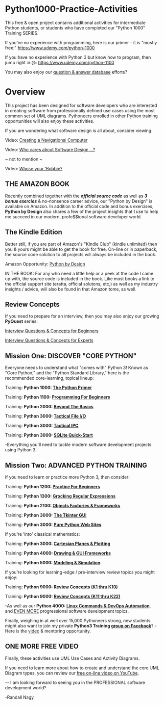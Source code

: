 # Python1000-Practice-Activities
This free & open project contains additional activities for intermediate Python students, or students who have completed our "Python 1000" Training SERIES. 

If you've no experience with programming, here is our primer - it is "mostly free:" https://www.udemy.com/python-1000

If you have no experience with Python 3 but know how to program, then jump right in @: https://www.udemy.com/python-1100

You may also enjoy our [question & answer database](https://github.com/Python3-Training/DatMan/tree/master/QuestJSOB) efforts? 

# Overview
This project has been designed for software developers who are interested in creating software from professionally defined use cases using the most common set of UML diagrams. Pythoneers enrolled in other Python training opportunities will also enjoy these activities.

If you are wondering what software design is all about, consider viewing: 

Video: [Creating a Navigational Computer](https://www.youtube.com/watch?v=X3-s38YFQwM)

Video: [Who cares about Software Design ...?](https://www.youtube.com/watch?v=LYqlOAhhj9E)

~ not to mention ~

Video: [Whose your 'Bobbie?](https://www.youtube.com/watch?v=nXrSMSQAwWM)


THE AMAZON BOOK
--------
Recently combined together with the ***official source code*** as well as ***3 bonus exercies*** & no-nonsence career advice, our "Python by Design" is available on Amazon. In addition to the official code and bonus exercises, **Python by Design** also shares a few of the project insights that I use to help me succeed in our modern, profe$$ional software developer world.

The Kindle Edition
-----
Better still, if you are part of Amazon's "Kindle Club" (kindle unlimited) then you & yours might be able to get the book for free. On-line or in paperback, the source code solution to all projects will always be included in the book.

Amazon Opportunity: [Python by Design](https://www.amazon.com/dp/B08HJBD98J)

IN THE BOOK: For any who need a little help or a peek at the code I came up with, the source code is included in the book. Like most books a link to the official support site (eratta, official solutons, etc,) as well as my industry insights / advice, will also be found in that Amazon tome, as well.

Review Concepts
-----
If you need to prepare for an interview, then you may also enjoy our growing **PyQuest** series:

[Interview Questions &amp; Concepts for Beginners](https://www.amazon.com/gp/product/B08NYZ99PS)

[Interview Questions &amp; Concepts for Experts](https://www.amazon.com/gp/product/B08P7JYG1R)


Mission One: DISCOVER "CORE PYTHON"
--------
Everyone needs to understand what "comes with" Python 3! Known as "Core Python," and the "Python Standard Library," here is the recommended core-learning, topical lineup:

Training: **Python 1000: [The Python Primer](https://www.udemy.com/course/python-1000)**

Training: **Python 1100: [Programming For Beginners](https://www.udemy.com/course/python-1100)**

Training: **Python 2000: [Beyond The Basics](https://www.udemy.com/course/python-2000-beyond-the-basics)**

Training: **Python 3000: [Tactical File I/O](https://www.udemy.com/course/python-3000-tactical-file-io)**

Training: **Python 3000: [Tactical IPC](https://www.udemy.com/course/python-3000-tactical-ipc)**

Training: **Python 3000: [SQLite Quick-Start](https://www.udemy.com/course/python-3000-tactical-sql-quick-start)**

-Everything you'll need to tackle modern software development projects using Python 3.


Mission Two: ADVANCED PYTHON TRAINING
-----
If you need to learn or practice more Python 3, then consider:

Training: **Python 1200: [Practice For Beginners](https://www.udemy.com/course/python-1200)**

Training: **Python 1300: [Grocking Regular Expressions](https://www.udemy.com/course/python-1300)**

Training: **Python 2100: [Objects Factories & Frameworks](https://www.udemy.com/python-2100-objects-factories-frameworks)**

Training: **Python 3000: [The Tkinter GUI](https://www.udemy.com/course/python-3000-tkinter)**

Training: **Python 3000: [Pure Python Web Sites](https://www.udemy.com/course/webdev-3000)**

If you're 'into' classical mathematics:

Training: **Python 3000: [Cartesian Planes & Plotting](https://www.udemy.com/course/introduction-to-turtle-graphics)**

Training: **Python 4000: [Drawing & GUI Frameworks](https://www.udemy.com/course/more-turtle-graphics)**

Training: **Python 5000: [Modeling & Simulation](https://www.udemy.com/course/turtle-graphics-modeling-simulation)**

If you're looking for learning-edge / pre-interview review topics you might enjoy:

Training: **Python 9000: [Review Concepts (K1 thru K10)](https://www.udemy.com/course/python-interview-questions)**

Training: **Python 9000: [Review Concepts (K11 thru K22)](https://www.udemy.com/course/nagys-python-review-k11-k22)**

-As well as our **Python 4000: [Linux Commands & DevOps Automation](https://www.udemy.com/course/python-4000-gnu-devops)**, and [EVEN MORE](https://www.udemy.com/user/randallnagy2/) progressional software development topics.

Finally, weighing in at well over 15,000 Pythoneers strong, new students might also want to join my private **Python3 Training [group on Facebook](https://www.facebook.com/groups/Python3Training)**? -Here is the [video](https://www.youtube.com/watch?v=rZLr38O8t0s) & mentoring opportunity.



ONE MORE FREE VIDEO
------
Finally, these activities use UML Use Cases and Activity Diagrams.

If you need to learn more about how to create and understand the core UML Diagram types, you can review our [free on-line video on YouTube](https://www.youtube.com/watch?v=XXpe61kaJPQ&index=1&list=PLItP5KoawLqk45h_PmXQW82qRUqOUOMCV).


-- I am looking forward to seeing you in the PROFESSIONAL software development world?

-Randall Nagy



